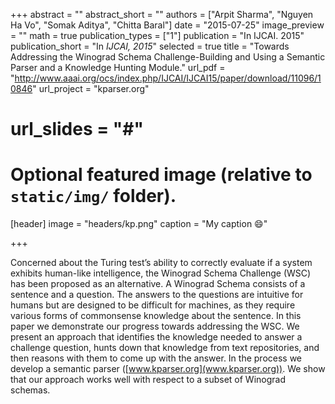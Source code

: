 +++
abstract = ""
abstract_short = ""
authors = ["Arpit Sharma", "Nguyen Ha Vo", "Somak Aditya", "Chitta Baral"]
date = "2015-07-25"
image_preview = ""
math = true
publication_types = ["1"]
publication = "In IJCAI. 2015"
publication_short = "In *IJCAI, 2015*"
selected = true
title = "Towards Addressing the Winograd Schema Challenge-Building and Using a Semantic Parser and a Knowledge Hunting Module."
url_pdf = "http://www.aaai.org/ocs/index.php/IJCAI/IJCAI15/paper/download/11096/10846"
url_project = "kparser.org"
# url_slides = "#"


# Optional featured image (relative to `static/img/` folder).
[header]
image = "headers/kp.png"
caption = "My caption :smile:"

+++

Concerned about the Turing test’s ability to correctly
evaluate if a system exhibits human-like intelligence,
the Winograd Schema Challenge (WSC)
has been proposed as an alternative. A Winograd
Schema consists of a sentence and a question. The
answers to the questions are intuitive for humans
but are designed to be difficult for machines, as
they require various forms of commonsense knowledge
about the sentence. In this paper we demonstrate
our progress towards addressing the WSC.
We present an approach that identifies the knowledge
needed to answer a challenge question, hunts
down that knowledge from text repositories, and
then reasons with them to come up with the answer.
In the process we develop a semantic parser
([www.kparser.org](www.kparser.org)). We show that our approach
works well with respect to a subset of Winograd
schemas.
